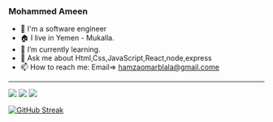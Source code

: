 ### Mohammed Ameen

- 👋 I'm a software engineer
- 🏠 I live in Yemen - Mukalla.
- 🌱 I’m currently learning.
- 💬 Ask me about Html,Css,JavaScript,React,node,express
- 📫 How to reach me: Email=> hamzaomarblala@gmail.come

<hr/>
<img src="https://github-readme-stats.vercel.app/api?username=HamzaBlala49&count_private=true&show_icons=true&hide_title=true" />
<img src="https://github-profile-trophy.vercel.app/?username=HamzaBlala49&theme=flat&no-frame=true&margin-w=30" />
<img src="https://github-readme-stats.vercel.app/api/top-langs/?username=HamzaBlala49&hide_title=true&layout=compact" />

[![GitHub Streak](https://github-readme-streak-stats.herokuapp.com?user=HamzaBlala49&theme=gruvbox_duo&hide_border=true)](https://github.com/HamzaBlala49)
